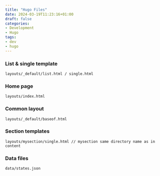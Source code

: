 ```yaml
---
title: "Hugo Files"
date: 2024-03-19T11:23:16+01:00
draft: false
categories:
- Development
- Hugo
tags:
- dev
- hugo
---
```

### List & single template

```
layouts/_default/list.html / single.html
```

### Home page

```
layouts/index.html
```

### Common layout

```
layouts/_default/baseof.html
```

### Section templates

```
layouts/mysection/single.html // mysection same directory name as in content
```

### Data files

```
data/states.json
```
